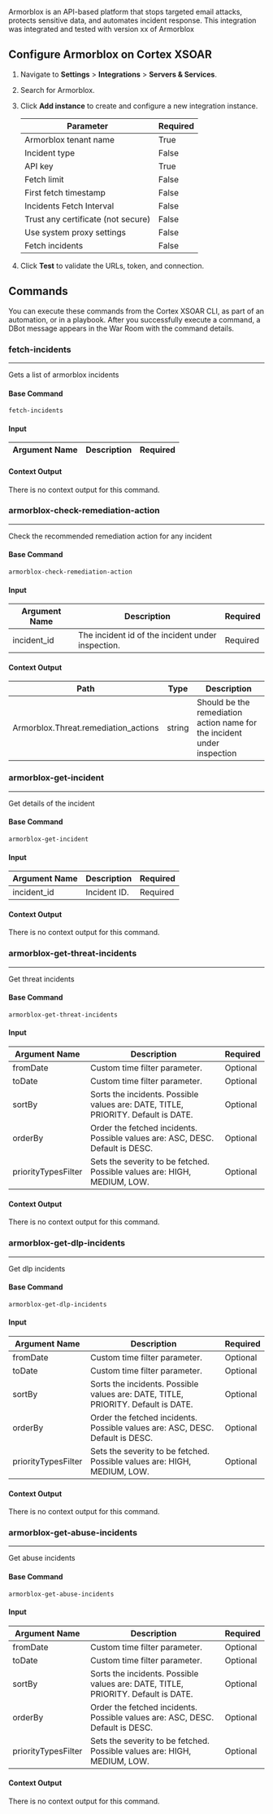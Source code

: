 Armorblox is an API-based platform that stops targeted email attacks,
  protects sensitive data, and automates incident response.
This integration was integrated and tested with version xx of Armorblox

## Configure Armorblox on Cortex XSOAR

1. Navigate to **Settings** > **Integrations** > **Servers & Services**.
2. Search for Armorblox.
3. Click **Add instance** to create and configure a new integration instance.

    | **Parameter** | **Required** |
    | --- | --- |
    | Armorblox tenant name | True |
    | Incident type | False |
    | API key | True |
    | Fetch limit | False |
    | First fetch timestamp | False |
    | Incidents Fetch Interval | False |
    | Trust any certificate (not secure) | False |
    | Use system proxy settings | False |
    | Fetch incidents | False |

4. Click **Test** to validate the URLs, token, and connection.
## Commands
You can execute these commands from the Cortex XSOAR CLI, as part of an automation, or in a playbook.
After you successfully execute a command, a DBot message appears in the War Room with the command details.
### fetch-incidents
***
Gets a list of armorblox incidents


#### Base Command

`fetch-incidents`
#### Input

| **Argument Name** | **Description** | **Required** |
| --- | --- | --- |


#### Context Output

There is no context output for this command.
### armorblox-check-remediation-action
***
Check the recommended remediation action for any incident


#### Base Command

`armorblox-check-remediation-action`
#### Input

| **Argument Name** | **Description** | **Required** |
| --- | --- | --- |
| incident_id | The incident id of the incident under inspection. | Required | 


#### Context Output

| **Path** | **Type** | **Description** |
| --- | --- | --- |
| Armorblox.Threat.remediation_actions | string | Should be the remediation action name for the incident under inspection | 

### armorblox-get-incident
***
Get details of the incident


#### Base Command

`armorblox-get-incident`
#### Input

| **Argument Name** | **Description** | **Required** |
| --- | --- | --- |
| incident_id | Incident ID. | Required | 


#### Context Output

There is no context output for this command.
### armorblox-get-threat-incidents
***
Get threat incidents


#### Base Command

`armorblox-get-threat-incidents`
#### Input

| **Argument Name** | **Description** | **Required** |
| --- | --- | --- |
| fromDate | Custom time filter parameter. | Optional | 
| toDate | Custom time filter parameter. | Optional | 
| sortBy | Sorts the incidents. Possible values are: DATE, TITLE, PRIORITY. Default is DATE. | Optional | 
| orderBy | Order the fetched incidents. Possible values are: ASC, DESC. Default is DESC. | Optional | 
| priorityTypesFilter | Sets the severity to be fetched. Possible values are: HIGH, MEDIUM, LOW. | Optional | 


#### Context Output

There is no context output for this command.
### armorblox-get-dlp-incidents
***
Get dlp incidents


#### Base Command

`armorblox-get-dlp-incidents`
#### Input

| **Argument Name** | **Description** | **Required** |
| --- | --- | --- |
| fromDate | Custom time filter parameter. | Optional | 
| toDate | Custom time filter parameter. | Optional | 
| sortBy | Sorts the incidents. Possible values are: DATE, TITLE, PRIORITY. Default is DATE. | Optional | 
| orderBy | Order the fetched incidents. Possible values are: ASC, DESC. Default is DESC. | Optional | 
| priorityTypesFilter | Sets the severity to be fetched. Possible values are: HIGH, MEDIUM, LOW. | Optional | 


#### Context Output

There is no context output for this command.
### armorblox-get-abuse-incidents
***
Get abuse incidents


#### Base Command

`armorblox-get-abuse-incidents`
#### Input

| **Argument Name** | **Description** | **Required** |
| --- | --- | --- |
| fromDate | Custom time filter parameter. | Optional | 
| toDate | Custom time filter parameter. | Optional | 
| sortBy | Sorts the incidents. Possible values are: DATE, TITLE, PRIORITY. Default is DATE. | Optional | 
| orderBy | Order the fetched incidents. Possible values are: ASC, DESC. Default is DESC. | Optional | 
| priorityTypesFilter | Sets the severity to be fetched. Possible values are: HIGH, MEDIUM, LOW. | Optional | 


#### Context Output

There is no context output for this command.